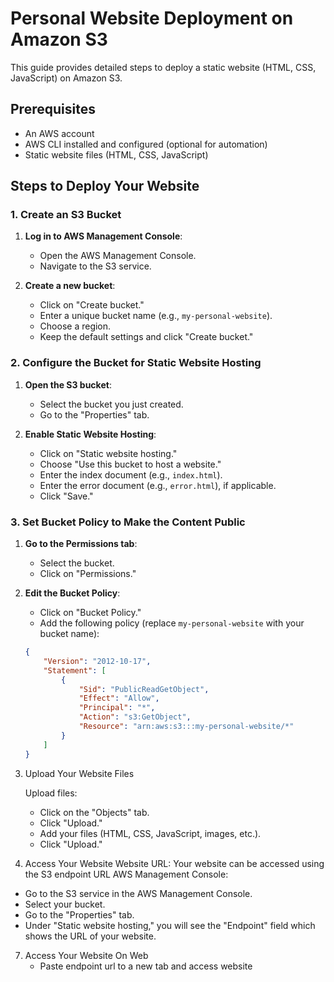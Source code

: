 # Personal Website Deployment on Amazon S3

This guide provides detailed steps to deploy a static website (HTML, CSS, JavaScript) on Amazon S3. 

## Prerequisites

- An AWS account
- AWS CLI installed and configured (optional for automation)
- Static website files (HTML, CSS, JavaScript)

## Steps to Deploy Your Website

### 1. Create an S3 Bucket

1. **Log in to AWS Management Console**:
   - Open the AWS Management Console.
   - Navigate to the S3 service.

2. **Create a new bucket**:
   - Click on "Create bucket."
   - Enter a unique bucket name (e.g., `my-personal-website`).
   - Choose a region.
   - Keep the default settings and click "Create bucket."

### 2. Configure the Bucket for Static Website Hosting

1. **Open the S3 bucket**:
   - Select the bucket you just created.
   - Go to the "Properties" tab.

2. **Enable Static Website Hosting**:
   - Click on "Static website hosting."
   - Choose "Use this bucket to host a website."
   - Enter the index document (e.g., `index.html`).
   - Enter the error document (e.g., `error.html`), if applicable.
   - Click "Save."

### 3. Set Bucket Policy to Make the Content Public

1. **Go to the Permissions tab**:
   - Select the bucket.
   - Click on "Permissions."
   
2. **Edit the Bucket Policy**:
   - Click on "Bucket Policy."
   - Add the following policy (replace `my-personal-website` with your bucket name):

   ```json
   {
       "Version": "2012-10-17",
       "Statement": [
           {
               "Sid": "PublicReadGetObject",
               "Effect": "Allow",
               "Principal": "*",
               "Action": "s3:GetObject",
               "Resource": "arn:aws:s3:::my-personal-website/*"
           }
       ]
   }
4. Upload Your Website Files
   
   Upload files:
   - Click on the "Objects" tab.
   - Click "Upload."
   - Add your files (HTML, CSS, JavaScript, images, etc.).
   - Click "Upload."

6. Access Your Website
Website URL:
Your website can be accessed using the S3 endpoint URL
AWS Management Console:
- Go to the S3 service in the AWS Management Console.
- Select your bucket.
- Go to the "Properties" tab.
- Under "Static website hosting," you will see the "Endpoint" field which shows the URL of your website.

7. Access Your Website On Web
   - Paste endpoint url to a new tab and access website
  
